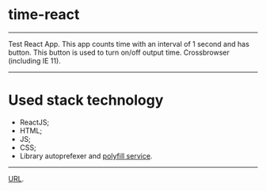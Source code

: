 # time-react
---
Test React App. This app counts time with an interval of 1 second and has button. This button is used to turn on/off output time. Crossbrowser (including IE 11).

---

# Used stack technology 

- ReactJS;
- HTML;
- JS;
- CSS;
- Library autoprefexer and [polyfill service](https://cdn.polyfill.io/v3/url-builder/).

---

[URL](https://andrei1994rus.github.io/time-react/).